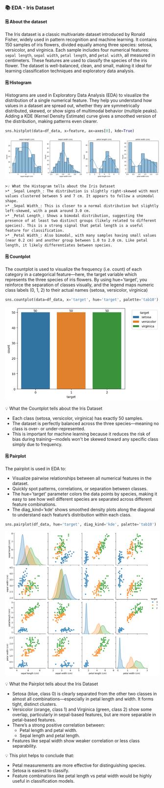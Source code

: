 ### 📚 EDA - Iris Dataset

#### 🗒️ About the dataset
The Iris dataset is a classic multivariate dataset introduced by Ronald Fisher, widely used in pattern recognition and machine learning. It contains 150 samples of iris flowers, divided equally among three species: setosa, versicolor, and virginica. Each sample includes four numerical features: `sepal length`, `sepal width`, `petal length`, and `petal width`, all measured in centimeters. These features are used to classify the species of the iris flower. The dataset is well-balanced, clean, and small, making it ideal for learning classification techniques and exploratory data analysis.

#### 🗒️ Histogram
Histograms are used in Exploratory Data Analysis (EDA) to visualize the distribution of a single numerical feature. They help you understand how values in a dataset are spread out, whether they are symmetrically distributed, skewed, or show signs of multimodal behavior (multiple peaks). Adding a KDE (Kernel Density Estimate) curve gives a smoothed version of the distribution, making patterns even clearer.

```python
sns.histplot(data=df_data, x=feature, ax=axes[0], kde=True)
```

![Histogram](/assets/histogram.png)

    >💡 What the Histogram tells about the Iris Dataset
    >* _Sepal Length_: The distribution is slightly right-skewed with most values clustered between 5 and 7 cm. It appears to follow a unimodal shape.
    >* _Sepal Width_: This is closer to a normal distribution but slightly left-skewed, with a peak around 3.0 cm.
    >* _Petal Length_: Shows a bimodal distribution, suggesting the presence of at least two distinct groups (likely related to different species). This is a strong signal that petal length is a useful feature for classification.
    >* _Petal Width_: Also bimodal, with many samples having small values (near 0.2 cm) and another group between 1.0 to 2.0 cm. Like petal length, it likely differentiates between species.

#### 🗒️ Countplot
The countplot is used to visualize the frequency (i.e. count) of each category in a categorical feature—here, the target variable which represents the three species of iris flowers. By using hue='target', you reinforce the separation of classes visually, and the legend maps numeric class labels (0, 1, 2) to their actual names (setosa, versicolor, virginica)

```python
sns.countplot(data=df_data, x='target', hue='target', palette='tab10')
```

![Countplot](/assets/countplot.png)

💡 What the Countplot tells about the Iris Dataset
* Each class (setosa, versicolor, virginica) has exactly 50 samples.
* The dataset is perfectly balanced across the three species—meaning no class is over- or under-represented.
* This is important for machine learning because it reduces the risk of bias during training—models won't be skewed toward any specific class simply due to frequency.

#### 🗒️ Pairplot
The pairplot is used in EDA to: 
* Visualize pairwise relationships between all numerical features in the dataset.
* Quickly spot patterns, correlations, or separation between classes.
* The hue='target' parameter colors the data points by species, making it easy to see how well different species are separated across different feature combinations.
* The diag_kind='kde' shows smoothed density plots along the diagonal to understand each feature’s distribution within each class.

```python
sns.pairplot(df_data, hue='target', diag_kind='kde', palette='tab10')
```

![pairplot](/assets/pairplot.png)

💡 What the Pairplot tells about the Iris Dataset
* Setosa (blue, class 0) is clearly separated from the other two classes in almost all combinations—especially in petal length and width. It forms tight, distinct clusters.
* Versicolor (orange, class 1) and Virginica (green, class 2) show some overlap, particularly in sepal-based features, but are more separable in petal-based features.
* There’s a strong positive correlation between:
    * Petal length and petal width.
    * Sepal length and petal length.
* Features like sepal width show weaker correlation or less class separability.

💡 This plot helps to conclude that:
* Petal measurements are more effective for distinguishing species.
* Setosa is easiest to classify.
* Feature combinations like petal length vs petal width would be highly useful in classification models.